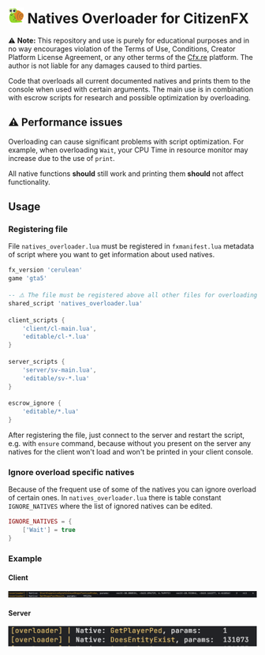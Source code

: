# <img src="./images/cfxlogo.png" width="32" height="32"> Natives Overloader for CitizenFX

⚠️ **Note:** This repository and use is purely for educational purposes and in no way encourages violation of the Terms of Use, Conditions, Creator Platform License Agreement, or any other terms of the [Cfx.re](https://cfx.res/) platform. The author is not liable for any damages caused to third parties.

Code that overloads all current documented natives and prints them to the console when used with certain arguments. The main use is in combination with escrow scripts for research and possible optimization by overloading.

## ⚠️ Performance issues

Overloading can cause significant problems with script optimization. For example, when overloading `Wait`, your CPU Time in resource monitor may increase due to the use of `print`.

All native functions **should** still work and printing them **should** not affect functionality.

## Usage

### Registering file

File `natives_overloader.lua` must be registered in `fxmanifest.lua` metadata of script where you want to get information about used natives.

```lua
fx_version 'cerulean'
game 'gta5'

-- ⚠️ The file must be registered above all other files for overloading all natives.
shared_script 'natives_overloader.lua'

client_scripts {
    'client/cl-main.lua',
    'editable/cl-*.lua'
}

server_scripts {
    'server/sv-main.lua',
    'editable/sv-*.lua'
}

escrow_ignore {
    'editable/*.lua'
}
```

After registering the file, just connect to the server and restart the script, e.g. with `ensure` command, because without you present on the server any natives for the client won't load and won't be printed in your client console.

### Ignore overload specific natives

Because of the frequent use of some of the natives you can ignore overload of certain ones. In `natives_overloader.lua` there is table constant `IGNORE_NATIVES` where the list of ignored natives can be edited.

```lua
IGNORE_NATIVES = {
    ['Wait'] = true
}
```

### Example

#### Client

<img src="./images/overload_example_client.png">

#### Server

<img src="./images/overload_example_server.png">
